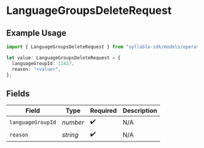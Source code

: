 # LanguageGroupsDeleteRequest

## Example Usage

```typescript
import { LanguageGroupsDeleteRequest } from "syllable-sdk/models/operations";

let value: LanguageGroupsDeleteRequest = {
  languageGroupId: 11427,
  reason: "<value>",
};
```

## Fields

| Field              | Type               | Required           | Description        |
| ------------------ | ------------------ | ------------------ | ------------------ |
| `languageGroupId`  | *number*           | :heavy_check_mark: | N/A                |
| `reason`           | *string*           | :heavy_check_mark: | N/A                |